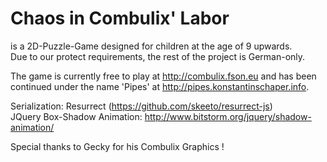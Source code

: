 # Chaos in Combulix' Labor
is a 2D-Puzzle-Game designed for children at the age of 9 upwards.<br>
Due to our protect requirements, the rest of the project is German-only.

The game is currently free to play at http://combulix.fson.eu
and has been continued under the name 'Pipes' at http://pipes.konstantinschaper.info.

Serialization:  Resurrect (https://github.com/skeeto/resurrect-js)<br>
JQuery Box-Shadow Animation:  http://www.bitstorm.org/jquery/shadow-animation/

Special thanks to Gecky for his Combulix Graphics !
